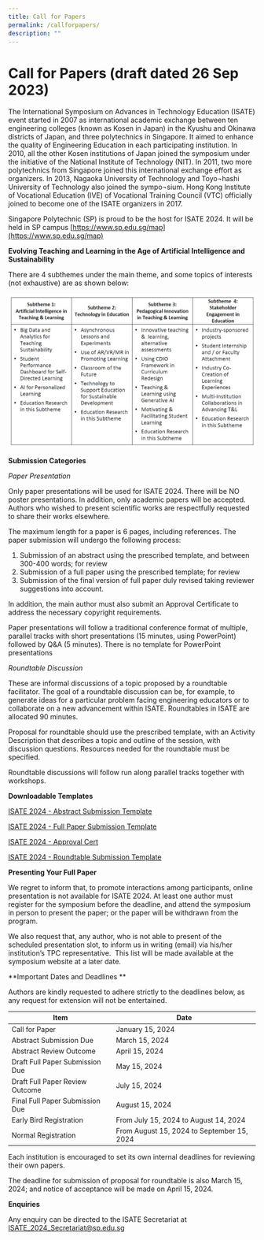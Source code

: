 ```yaml
---
title: Call for Papers
permalink: /callforpapers/
description: ""
---
```

# Call for Papers (draft dated 26 Sep 2023)

The International Symposium on Advances in Technology Education (ISATE) event started in 2007 as international academic exchange between ten engineering colleges (known as Kosen in Japan) in the Kyushu and Okinawa districts of Japan, and three polytechnics in Singapore. It aimed to enhance the quality of Engineering Education in each participating institution. In 2010, all the other Kosen institutions of Japan joined the symposium under the initiative of the National Institute of Technology (NIT). In 2011, two more polytechnics from Singapore joined this international exchange effort as organizers. In 2013, Nagaoka University of Technology and Toyo¬hashi University of Technology also joined the sympo¬sium. Hong Kong Institute of Vocational Education (IVE) of Vocational Training Council (VTC) officially joined to become one of the ISATE organizers in 2017. 

Singapore Polytechnic (SP) is proud to be the host for ISATE 2024. It will be held in SP campus [https://www.sp.edu.sg/map](https://www.sp.edu.sg/map) 

**Evolving Teaching and Learning in the Age of Artificial Intelligence and Sustainability**

There are 4 subthemes under the main theme, and some topics of interests (not exhaustive) are as shown below:

![](/images/subthemes-table.jpg)


**Submission Categories**

*Paper Presentation*

Only paper presentations will be used for ISATE 2024. There will be NO poster presentations. In addition, only academic papers will be accepted. Authors who wished to present scientific works are respectfully requested to share their works elsewhere.

The maximum length for a paper is 6 pages, including references. The paper submission will undergo the following process:

1. Submission of an abstract using the prescribed template, and between 300-400 words; for review 
2. Submission of a full paper using the prescribed template; for review
3. Submission of the final version of full paper duly revised taking reviewer suggestions into account.

In addition, the main author must also submit an Approval Certificate to address the necessary copyright requirements. 

Paper presentations will follow a traditional conference format of multiple, parallel tracks with short presentations (15 minutes, using PowerPoint) followed by Q&A (5 minutes). There is no template for PowerPoint presentations

*Roundtable Discussion*

These are informal discussions of a topic proposed by a roundtable facilitator. The goal of a roundtable discussion can be, for example, to generate ideas for a particular problem facing engineering educators or to collaborate on a new advancement within ISATE. Roundtables in ISATE are allocated 90 minutes.

Proposal for roundtable should use the prescribed template, with an Activity Description that describes a topic and outline of the session, with discussion questions. Resources needed for the roundtable must be specified.

Roundtable discussions will follow run along parallel tracks together with workshops.


**Downloadable Templates**

[ISATE 2024 - Abstract Submission Template](https://docs.google.com/document/d/1bOFW4nmmvL8eTK6GS_jBUtzebSqnmh1l/edit?usp=sharing&ouid=115597147790999350487&rtpof=true&sd=true)

[ISATE 2024 - Full Paper Submission Template](https://docs.google.com/document/d/10n5G0_n0ew906uzD1Uhcvza-gfw5wkxS/edit?usp=sharing&ouid=115597147790999350487&rtpof=true&sd=true)

[ISATE 2024 - Approval Cert](https://drive.google.com/file/d/1bkcI6R-PQP3Jx8wpMgL9K6vYw9GlcHkz/view?usp=sharing)

[ISATE 2024 - Roundtable Submission Template](https://docs.google.com/document/d/1bMbTIENnNH0ES748LVi3VX7_HDmrzffw/edit?usp=sharing&ouid=115597147790999350487&rtpof=true&sd=true)


**Presenting Your Full Paper**

We regret to inform that, to promote interactions among participants, online presentation is not available for ISATE 2024. At least one author must register for the symposium before the deadline, and attend the symposium in person to present the paper; or the paper will be withdrawn from the program.

We also request that, any author, who is not able to present of the scheduled presentation slot, to inform us in writing (email) via his/her institution’s TPC representative.  This list will be made available at the symposium website at a later date.


**Important Dates and Deadlines
**

Authors are kindly requested to adhere strictly to the deadlines below, as any request for extension will not be entertained. 



| Item | Date |
| -------- | -------- |
| Call for Paper     | January 15, 2024     |
| Abstract Submission Due | March 15, 2024 |
| Abstract Review Outcome | April 15, 2024 |
| Draft Full Paper Submission Due | May 15, 2024 |
| Draft Full Paper Review Outcome | July 15, 2024 |
| Final Full Paper Submission Due | August 15, 2024 |
| Early Bird Registration | From July 15, 2024 to August 14, 2024 |
| Normal Registration | From August 15, 2024 to September 15, 2024 |

Each institution is encouraged to set its own internal deadlines for reviewing their own papers.

The deadline for submission of proposal for roundtable is also March 15, 2024; and notice of acceptance will be made on April 15, 2024.


**Enquiries**

Any enquiry can be directed to the ISATE Secretariat at ISATE_2024_Secretariat@sp.edu.sg